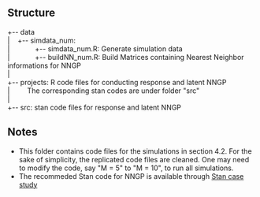 
Structure
------------------
+-- data<br />
|   &nbsp;&nbsp;        +-- simdata_num:<br />
|   &nbsp;&nbsp;   &nbsp;&nbsp;  &nbsp;&nbsp;  &nbsp;&nbsp;  +-- simdata_num.R:
Generate simulation data<br />
|   &nbsp;&nbsp;   &nbsp;&nbsp;  &nbsp;&nbsp;  &nbsp;&nbsp;  +-- buildNN_num.R:
Build Matrices containing Nearest Neighbor informations for NNGP<br />
|<br />
+-- projects: R code files for conducting response and latent NNGP <br />
|    &nbsp; &nbsp; &nbsp;  &nbsp;      The corresponding stan codes are under folder "src"<br />
|<br />
+-- src: stan code files for response and latent NNGP<br />

Notes
---------
* This folder contains code files for the simulations in section 4.2. For the sake of simplicity, the replicated code files are cleaned. One may need to modify the code, say "M = 5" to "M = 10", to run all simulations.
* The recommeded Stan code for NNGP is available through [Stan case study](http://mc-stan.org/users/documentation/case-studies/nngp.html)






